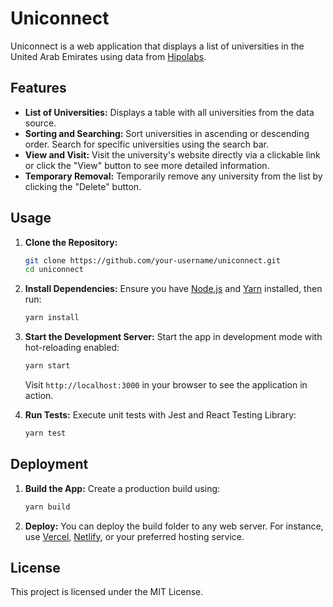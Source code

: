 
# Uniconnect

Uniconnect is a web application that displays a list of universities in the United Arab Emirates using data from [Hipolabs](http://universities.hipolabs.com/search?country=United%20Arab%20Emirates).

## Features

- **List of Universities:** Displays a table with all universities from the data source.
- **Sorting and Searching:** Sort universities in ascending or descending order. Search for specific universities using the search bar.
- **View and Visit:** Visit the university's website directly via a clickable link or click the "View" button to see more detailed information.
- **Temporary Removal:** Temporarily remove any university from the list by clicking the "Delete" button.

## Usage

1. **Clone the Repository:**
   ```bash
   git clone https://github.com/your-username/uniconnect.git
   cd uniconnect
   ```

2. **Install Dependencies:**
   Ensure you have [Node.js](https://nodejs.org) and [Yarn](https://yarnpkg.com) installed, then run:
   ```bash
   yarn install
   ```

3. **Start the Development Server:**
   Start the app in development mode with hot-reloading enabled:
   ```bash
   yarn start
   ```
   Visit `http://localhost:3000` in your browser to see the application in action.

4. **Run Tests:**
   Execute unit tests with Jest and React Testing Library:
   ```bash
   yarn test
   ```

## Deployment

1. **Build the App:**
   Create a production build using:
   ```bash
   yarn build
   ```

2. **Deploy:** 
   You can deploy the build folder to any web server. For instance, use [Vercel](https://vercel.com), [Netlify](https://www.netlify.com), or your preferred hosting service.

## License

This project is licensed under the MIT License.
